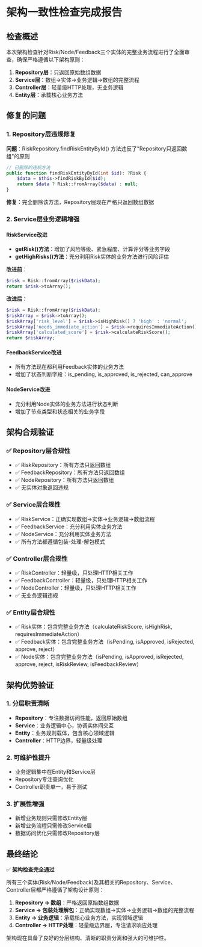 # 架构一致性检查完成报告

## 检查概述
本次架构检查针对Risk/Node/Feedback三个实体的完整业务流程进行了全面审查，确保严格遵循以下架构原则：

1. **Repository层**：只返回原始数组数据
2. **Service层**：数组→实体→业务逻辑→数组的完整流程
3. **Controller层**：轻量级HTTP处理，无业务逻辑
4. **Entity层**：承载核心业务方法

## 修复的问题

### 1. Repository层违规修复
**问题**：RiskRepository.findRiskEntityById() 方法违反了"Repository只返回数组"的原则
```php
// 已删除的违规方法
public function findRiskEntityById(int $id): ?Risk {
    $data = $this->findRiskById($id);
    return $data ? Risk::fromArray($data) : null;
}
```
**修复**：完全删除该方法，Repository层现在严格只返回数组数据

### 2. Service层业务逻辑增强

#### RiskService改进
- **getRisk()方法**：增加了风险等级、紧急程度、计算评分等业务字段
- **getHighRisks()方法**：充分利用Risk实体的业务方法进行风险评估

**改进前**：
```php
$risk = Risk::fromArray($riskData);
return $risk->toArray();
```

**改进后**：
```php
$risk = Risk::fromArray($riskData);
$riskArray = $risk->toArray();
$riskArray['risk_level'] = $risk->isHighRisk() ? 'high' : 'normal';
$riskArray['needs_immediate_action'] = $risk->requiresImmediateAction();
$riskArray['calculated_score'] = $risk->calculateRiskScore();
return $riskArray;
```

#### FeedbackService改进
- 所有方法现在都利用Feedback实体的业务方法
- 增加了状态判断字段：is_pending, is_approved, is_rejected, can_approve

#### NodeService改进
- 充分利用Node实体的业务方法进行状态判断
- 增加了节点类型和状态相关的业务字段

## 架构合规验证

### ✅ Repository层合规性
- ✅ RiskRepository：所有方法只返回数组
- ✅ FeedbackRepository：所有方法只返回数组  
- ✅ NodeRepository：所有方法只返回数组
- ✅ 无实体对象返回违规

### ✅ Service层合规性
- ✅ RiskService：正确实现数组→实体→业务逻辑→数组流程
- ✅ FeedbackService：充分利用实体业务方法
- ✅ NodeService：充分利用实体业务方法
- ✅ 所有方法都遵循包装-处理-解包模式

### ✅ Controller层合规性
- ✅ RiskController：轻量级，只处理HTTP相关工作
- ✅ FeedbackController：轻量级，只处理HTTP相关工作
- ✅ NodeController：轻量级，只处理HTTP相关工作
- ✅ 无业务逻辑违规

### ✅ Entity层合规性
- ✅ Risk实体：包含完整业务方法（calculateRiskScore, isHighRisk, requiresImmediateAction）
- ✅ Feedback实体：包含完整业务方法（isPending, isApproved, isRejected, approve, reject）
- ✅ Node实体：包含完整业务方法（isPending, isApproved, isRejected, approve, reject, isRiskReview, isFeedbackReview）

## 架构优势验证

### 1. 分层职责清晰
- **Repository**：专注数据访问性能，返回原始数组
- **Service**：业务逻辑中心，协调实体间交互
- **Entity**：业务规则载体，包含核心领域逻辑
- **Controller**：HTTP边界，轻量级处理

### 2. 可维护性提升
- 业务逻辑集中在Entity和Service层
- Repository专注查询优化
- Controller职责单一，易于测试

### 3. 扩展性增强
- 新增业务规则只需修改Entity层
- 新增业务流程只需修改Service层
- 数据访问优化只需修改Repository层

## 最终结论

✅ **架构检查完全通过**

所有三个实体(Risk/Node/Feedback)及其相关的Repository、Service、Controller层都严格遵循了架构设计原则：

1. **Repository → 数组**：严格返回原始数组数据
2. **Service → 包装处理解包**：正确实现数组→实体→业务逻辑→数组的完整流程  
3. **Entity → 业务逻辑**：承载核心业务方法，实现领域逻辑
4. **Controller → HTTP处理**：轻量级边界层，专注请求响应处理

架构现在具备了良好的分层结构、清晰的职责分离和强大的可维护性。
